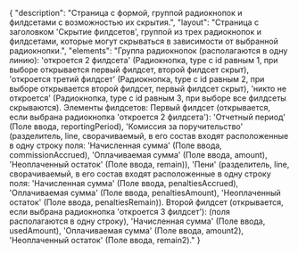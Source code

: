 {
"description": "Страница с формой, группой радиокнопок и филдсетами с возможностью их скрытия.",
"layout": "Страница с заголовком 'Скрытие филдсетов', группой из трех радиокнопок и филдсетами, которые могут скрываться в зависимости от выбранной радиокнопки.",
"elements": "Группа радиокнопок (располагаются в одну линию): 'откроется 2 филдсета' (Радиокнопка, type с id равным 1, при выборе открывается первый филдсет, второй филдсет скрыт), 'откроется третий филдсет' (Радиокнопка, type с id равным 2, при выборе открывается второй филдсет, первый филдсет скрыт), 'никто не откроется' (Радиокнопка, type с id равным 3, при выборе все филдсеты скрываются). 
Элементы филдсетов:
Первый филдсет (открывается, если выбрана радиокнопка 'откроется 2 филдсета'): 'Отчетный период' (Поле ввода, reportingPeriod), 'Комиссия за поручительство' (разделитель, line, сворачиваемый, в его состав входят расположенные в одну строку поля: 'Начисленная сумма' (Поле ввода, commissionAccrued), 'Оплачиваемая сумма' (Поле ввода, amount), 'Неоплаченный остаток' (Поле ввода, remain)), 'Пени' (разделитель, line, сворачиваемый, в его состав входят расположенные в одну строку поля: 'Начисленная сумма' (Поле ввода, penaltiesAccrued), 'Оплачиваемая сумма' (Поле ввода, penaltiesAmount), 'Неоплаченный остаток' (Поле ввода, penaltiesRemain)).
Второй филдсет (открывается, если выбрана радиокнопка 'откроется 3 филдсет'): (поля располагаются в одну строку), 'Начисленная сумма' (Поле ввода, usedAmount), 'Оплачиваемая сумма' (Поле ввода, amount2), 'Неоплаченный остаток' (Поле ввода, remain2)."
}